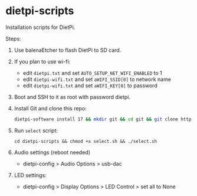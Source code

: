 # dietpi-scripts

Installation scripts for DietPi.

Steps:

1. Use balenaEtcher to flash DietPi to SD card.

1. If you plan to use wi-fi:
    * edit `dietpi.txt` and set `AUTO_SETUP_NET_WIFI_ENABLED` to 1
    * edit `dietpi-wifi.txt` and set `aWIFI_SSID[0]` to network name
    * edit `dietpi-wifi.txt` and set `aWIFI_KEY[0]` to password

1. Boot and SSH to it as root with password dietpi.

1. Install Git and clone this repo:
    ```bash
    dietpi-software install 17 && mkdir git && cd git && git clone https://github.com/sudoshmudo/dietpi-scripts.git
    ```

1. Run `select` script:
    ```
    cd dietpi-scripts && chmod +x select.sh && ./select.sh
    ```

1. Audio settings (reboot needed)
    * dietpi-config > Audio Options > usb-dac

1. LED settings:
    * dietpi-config > Display Options > LED Control > set all to None
